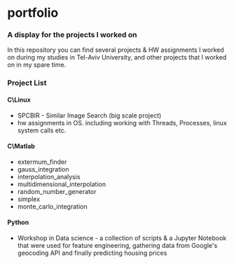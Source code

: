 # portfolio

### A display for the projects I worked on

In this repository you can find several projects & HW assignments I worked on during my studies in Tel-Aviv University, and other projects that I worked on in my spare time.

### Project List

#### C\Linux

* SPCBIR - Similar Image Search (big scale project)
* hw assignments in OS. including working with Threads, Processes, linux system calls etc.

#### C\Matlab

* extermum_finder
* gauss_integration
* interpolation_analysis
* multidimensional_interpolation
* random_number_generator
* simplex
* monte_carlo_integration


#### Python

* Workshop in Data science - a collection of scripts & a Jupyter Notebook that were used for feature engineering, gathering data from Google's geocoding API and finally predicting housing prices   

